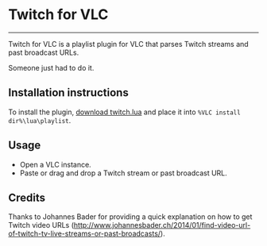 # Twitch for VLC #
* * *

Twitch for VLC is a playlist plugin for VLC that parses Twitch streams and past broadcast URLs.

Someone just had to do it.

## Installation instructions ##

To install the plugin, [download twitch.lua](https://bitbucket.org/Nabile/twitch-for-vlc/raw/master/twitch.lua) and place it into `%VLC install dir%\lua\playlist`.

## Usage ##

* Open a VLC instance.
* Paste or drag and drop a Twitch stream or past broadcast URL.

## Credits ##

Thanks to Johannes Bader for providing a quick explanation on how to get Twitch video URLs (http://www.johannesbader.ch/2014/01/find-video-url-of-twitch-tv-live-streams-or-past-broadcasts/).
